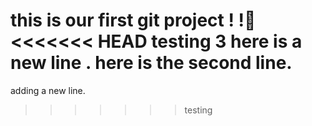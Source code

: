 this is our first git project
!
!
<<<<<<< HEAD
testing 3
here is a new line .
here is the second line. 
=======
adding a new line. 
>>>>>>> testing
